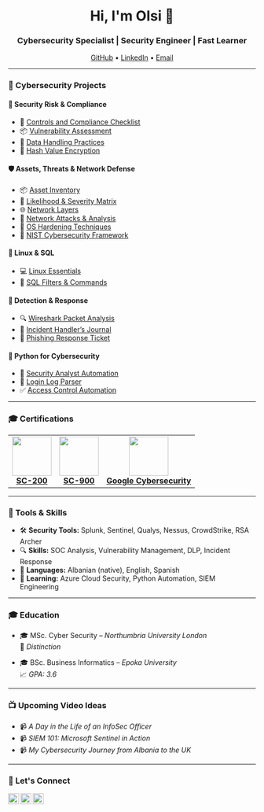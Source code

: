 <h1 align="center">Hi, I'm Olsi 👋</h1>
<h3 align="center">Cybersecurity Specialist | Security Engineer | Fast Learner</h3>

<p align="center">
  <a href="https://github.com/olsidoci">GitHub</a> • 
  <a href="https://www.linkedin.com/in/olsi-doci-18a436200/">LinkedIn</a> • 
  <a href="mailto:olsidoci24@gmail.com">Email</a>
</p>

---

### 🔐 Cybersecurity Projects

#### 🧱 Security Risk & Compliance
- 📄 [Controls and Compliance Checklist](https://github.com/Olsidoci/olsidoci/blob/main/Projects/Control%20%26%20Compliance%20X.pdf)
- 📦 [Vulnerability Assessment](https://github.com/Olsidoci/olsidoci/blob/main/Projects/Vulnerability%20Assesment.pdf)
- 🔐 [Data Handling Practices](https://github.com/Olsidoci/olsidoci/blob/main/Projects/Data%20Leak%20Wooksheet.pdf)
- 🔑 [Hash Value Encryption](https://github.com/Olsidoci/hashvalues)

#### 🛡️ Assets, Threats & Network Defense
- 📦 [Asset Inventory](https://github.com/Olsidoci/olsidoci/blob/main/Projects/Assest%20Inventory%20.xlsx)
- 🎯 [Likelihood & Severity Matrix](https://github.com/Olsidoci/olsidoci/blob/main/Projects/Risks%20based%20on%20their%20likelihood%20and%20severity.pdf)
- 🌐 [Network Layers](https://github.com/Olsidoci/olsidoci/blob/main/Projects/Network%20Layer%20Communication.pdf)
- 🚨 [Network Attacks & Analysis](https://github.com/Olsidoci/olsidoci/blob/main/Projects/Analyze%20Network%20Attacks.pdf)
- 🧱 [OS Hardening Techniques](https://github.com/Olsidoci/olsidoci/blob/main/Projects/Apply%20OS%20hardening%20techniques.pdf)
- 🧩 [NIST Cybersecurity Framework](https://github.com/Olsidoci/olsidoci/blob/main/Projects/NIST%20Framework.pdf)

#### 🐧 Linux & SQL
- 💻 [Linux Essentials](https://github.com/Olsidoci/Linux-)
- 🧮 [SQL Filters & Commands](https://github.com/Olsidoci/SQL/tree/main)

#### 🧠 Detection & Response
- 🔍 [Wireshark Packet Analysis](https://github.com/Olsidoci/wireshark-packet-analysis-lab)
- 📓 [Incident Handler’s Journal](https://github.com/Olsidoci/olsidoci/blob/main/Projects/incident-handler-s-journal.pdf)
- 🎣 [Phishing Response Ticket](https://github.com/Olsidoci/olsidoci/blob/main/Completed-alert-ticket%20.pdf)

#### 🐍 Python for Cybersecurity
- 🔁 [Security Analyst Automation](https://github.com/Olsidoci/automated-cybersecurity-tasks-with-python/tree/main/security-analyst-lab)
- 📂 [Login Log Parser](https://github.com/Olsidoci/automated-cybersecurity-tasks-with-python/tree/main/login-log-parser)
- ✅ [Access Control Automation](https://github.com/Olsidoci/automated-cybersecurity-tasks-with-python/tree/main/python-algorithm)

---

### 🎓 Certifications

<table>
  <tr>
    <td align="center">
      <a href="https://learn.microsoft.com/en-gb/users/olsidoci/credentials/3b6c7498981e45d">
        <img src="https://intunedin.files.wordpress.com/2021/06/image.png" width="80px"/>
        <br/><strong>SC-200</strong>
      </a>
    </td>
    <td align="center">
      <a href="https://learn.microsoft.com/en-us/users/olsidoci/credentials/77b71d0b2a63c789">
        <img src="https://learn.microsoft.com/en-us/media/learn/certification/badges/microsoft-certified-fundamentals-badge.svg" width="80px"/>
        <br/><strong>SC-900</strong>
      </a>
    </td>
    <td align="center">
      <a href="https://www.coursera.org/account/accomplishments/professional-cert/certificate/2BRW8EEC0I5Q">
        <img src="https://images.credly.com/images/0bf0f2da-a699-4c82-82e2-56dcf1f2e1c7/image.png" width="80px"/>
        <br/><strong>Google Cybersecurity</strong>
      </a>
    </td>
  </tr>
</table>

---

### 🧰 Tools & Skills
- 🛠 **Security Tools:** Splunk, Sentinel, Qualys, Nessus, CrowdStrike, RSA Archer  
- 🔍 **Skills:** SOC Analysis, Vulnerability Management, DLP, Incident Response  
- 💬 **Languages:** Albanian (native), English, Spanish  
- 🧠 **Learning:** Azure Cloud Security, Python Automation, SIEM Engineering  

---

### 🎓 Education

- 🎓 MSc. Cyber Security – *Northumbria University London*  
  🏅 *Distinction*

- 🎓 BSc. Business Informatics – *Epoka University*  
  📈 *GPA: 3.6*

---

### 📺 Upcoming Video Ideas

- 📹 *A Day in the Life of an InfoSec Officer*  
- 📹 *SIEM 101: Microsoft Sentinel in Action*  
- 📹 *My Cybersecurity Journey from Albania to the UK*

---

### 🤝 Let's Connect

<a href="https://www.linkedin.com/in/olsi-doci-18a436200/">
  <img align="left" src="https://cdn.jsdelivr.net/npm/simple-icons@v3/icons/linkedin.svg" width="22px" />
</a>
<a href="https://github.com/olsidoci">
  <img align="left" src="https://cdn.jsdelivr.net/npm/simple-icons@v3/icons/github.svg" width="22px" />
</a>
<a href="mailto:olsidoci24@gmail.com">
  <img align="left" src="https://cdn.jsdelivr.net/npm/simple-icons@v3/icons/gmail.svg" width="22px" />
</a>

<br/><br/>



